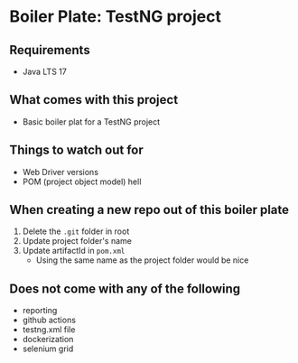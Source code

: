 # Boiler Plate: TestNG project
## Requirements
- Java LTS 17
## What comes with this project
- Basic boiler plat for a TestNG project
## Things to watch out for
- Web Driver versions
- POM (project object model) hell
## When creating a new repo out of this boiler plate
1. Delete the `.git` folder in root
2. Update project folder's name
3. Update artifactId in `pom.xml`
   - Using the same name as the project folder would be nice
## Does not come with any of the following
- reporting
- github actions
- testng.xml file
- dockerization
- selenium grid
